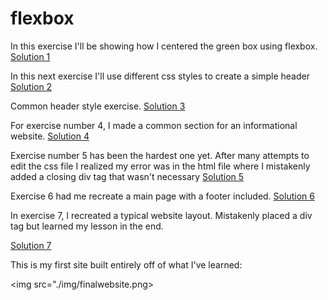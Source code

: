 # flexbox
In this exercise I'll be showing how I centered the green box using flexbox.
<a href="img/flex1.png">Solution 1</a>

In this next exercise I'll use different css styles to create a simple header
<a href="img/flex2.png">Solution 2</a>

Common header style exercise.
<a href="img/flex3.png">Solution 3</a>

For exercise number 4, I made a common section for an informational website. 
<a href="img/flex4.png">Solution 4</a>

Exercise number 5 has been the hardest one yet. After many attempts to edit the css file I realized my error was in the html file where I mistakenly added a closing div tag that wasn't necessary
 <a href="img/flex5.png">Solution 5</a>

Exercise 6 had me recreate a main page with a footer included. 
<a href="img/flex6.png">Solution 6</a>

In exercise 7, I recreated a typical website layout. Mistakenly placed a div tag but learned my lesson in the end. 

<a href="img/flex7.png">Solution 7</a>

This is my first site built entirely off of what I've learned:

<img src="./img/finalwebsite.png>
